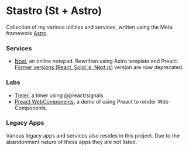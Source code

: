 # Stastro (St + Astro)

Collection of my various utilities and services, written using the Meta framework [Astro](https://astro.build/). 

### Services

- [Nost](https://sate.li/nost), an online notepad. Rewritten using Astro template and Preact. [Former versions (React, Solid.js, Next.js)](https://github.com/satellitemx/nost) version are now deprecated. 

### Labs

- [Timer](https://sate.li/lab/timer), a timer using @preact/signals. 
- [Preact WebComponents](https://sate.li/lab/preact-webcomponents), a demo of using Preact to render Web Components. 

### Legacy Apps

Various legacy apps and services also resides in this project. Due to the abandonment nature of these apps they are not listed. 